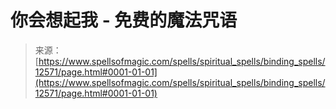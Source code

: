 <!--yml

category: 未分类

date: 2024-06-12 18:50:22

-->

# 你会想起我 - 免费的魔法咒语

> 来源：[https://www.spellsofmagic.com/spells/spiritual_spells/binding_spells/12571/page.html#0001-01-01](https://www.spellsofmagic.com/spells/spiritual_spells/binding_spells/12571/page.html#0001-01-01)
